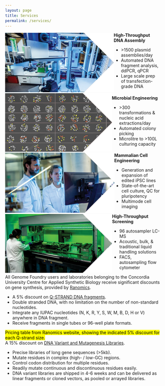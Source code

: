 ```yaml
---
layout: page
title: Services
permalink: /services/
---
```

<div class="row" style="display: flex; align-items: center; justify-content: center">
    <div class="col-6">
        <img src="/assets/images/services/1.webp" alt="Foundry Lab">
    </div>
    <div class="col-6">
        <div class="text-image-services">
            <strong>High-Throughput DNA Assembly</strong><br>
            <ul>
                <li>>1500 plasmid assemblies/day</li>
                <li>Automated DNA fragment analysis, ddPCR, qPCR</li>
                <li>Large scale prep of transfection-grade DNA</li>
            </ul>
        </div>
    </div>
</div>
<div class="row" style="display: flex; align-items: center; justify-content: center">
    <div class="col-6">
        <img src="/assets/images/services/2.webp" alt="Foundry Lab">
    </div>
    <div class="col-6">
        <div class="text-image-services">
            <strong>Microbial Engineering</strong><br>
            <ul>
                <li>>300 transformations & nucleic acid extractions/day</li>
                <li>Automated colony picking</li>
                <li>Microlitre to >100L culturing capacity</li>
            </ul>
        </div>
    </div>
</div>
<div class="row" style="display: flex; align-items: center; justify-content: center">
    <div class="col-6">
        <img src="/assets/images/services/3.webp" alt="Foundry Lab">
    </div>
    <div class="col-6">
        <div class="text-image-services">
            <strong>Mammalian Cell Engineering</strong><br>
            <ul>
                <li>Generation and expansion of edited iPSC lines</li>
                <li>State-of-the-art cell culture, QC for pluripotency</li>
                <li>Multimode cell imaging</li>
            </ul>
        </div>
    </div>
</div>
<div class="row" style="display: flex; align-items: center; justify-content: center">
    <div class="col-6">
        <img src="/assets/images/services/4.webp" alt="Foundry Lab">
    </div>
    <div class="col-6">
        <div class="text-image-services">
            <strong>High-Throughput Screening</strong><br>
            <ul>
                <li>96 autosampler LC-MS</li>
                <li>Acoustic, bulk, & traditional liquid handling solutions</li>
                <li>FACS, autosampling flow cytometer</li>
            </ul>
        </div>
    </div>
</div>
<div class="row">
    <div class="text-services">
        All Genome Foundry users and laboratories belonging to the Concordia University Centre for Applied Synthetic Biology receive significant discounts on gene synthesis, provided by <a href="https://www.ranomics.com/">Ranomics</a>.<br>
        <ul>
            <li>A 5% discount on <a href="https://www.ranomics.com/q-strand">Q-STRAND DNA fragments</a>.</li>
            <li>Double stranded DNA, with no limitation on the number of non-standard nucleotides.</li>
            <li>Integrate any IUPAC nucleotides (N, K, R, Y, S, W, M, B, D, H or V) anywhere in DNA fragment.</li>
            <li>Receive fragments in single tubes or 96-well plate formats.</li>
        </ul>
    </div>
    <div class="text-services">
        <mark>Pricing table from Ranomics website, showing the indicated 5% discount for each Q-strand size.</mark><br>
    </div>
    <div class="text-services">
        A 15% discount on <a href="https://www.ranomics.com/variant-libraries">DNA Variant and Mutagenesis Libraries</a>.<br>
        <ul>
            <li>Precise libraries of long gene sequences (>5kb).</li>
            <li>Mutate residues in complex (high- / low-GC) regions.</li>
            <li>Control codon distribution for multiple residues.</li>
            <li>Readily mutate continuous and discontinuous residues easily.</li>
            <li>DNA variant libraries are shipped in 4-6 weeks and can be delivered as linear fragments or cloned vectors, as pooled or arrayed libraries.</li>
        </ul>
    </div>
</div>